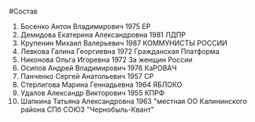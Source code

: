 #Состав
1. Босенко Антон Владимирович 1975 ЕР
2. Демидова Екатерина Александровна 1981 ЛДПР
3. Крупенин Михаил Валерьевич 1987 КОММУНИСТЫ РОССИИ
4. Левкова Галина Георгиевна 1972 Гражданская Платформа
5. Никонова Ольга Игоревна 1972 За женщин России
6. Осипов Андрей Владимирович 1976 КаРОВАЧ
7. Панченко Сергей Анатольевич 1957 СР
8. Стерлигова Марина Геннадьевна 1964 ЯБЛОКО
9. Удалов Александр Викторович 1955 КПРФ
10. Шапкина Татьяна Александровна 1963 \"местная ОО Калининского района СПб СОЮЗ \"Чернобыль-Квант\"
